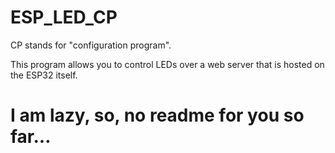 # ESP_LED_CP
CP stands for "configuration program".
<p>This program allows you to control LEDs over a web server that is hosted on the ESP32 itself.</p>
<h1>I am lazy, so, no readme for you so far...</h1>
